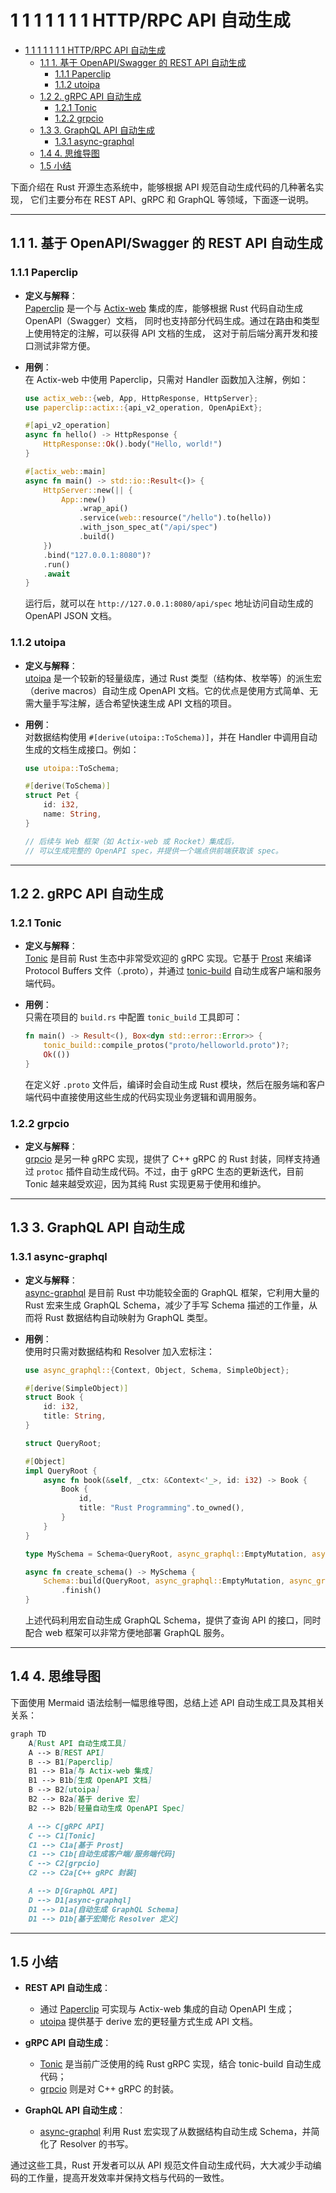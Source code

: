 # 1 1 1 1 1 1 1 HTTP/RPC API 自动生成

<!-- TOC START -->
- [1 1 1 1 1 1 1 HTTP/RPC API 自动生成](#1-1-1-1-1-1-1-httprpc-api-自动生成)
  - [1.1 1. 基于 OpenAPI/Swagger 的 REST API 自动生成](#1-基于-openapiswagger-的-rest-api-自动生成)
    - [1.1.1 Paperclip](#paperclip)
    - [1.1.2 utoipa](#utoipa)
  - [1.2 2. gRPC API 自动生成](#2-grpc-api-自动生成)
    - [1.2.1 Tonic](#tonic)
    - [1.2.2 grpcio](#grpcio)
  - [1.3 3. GraphQL API 自动生成](#3-graphql-api-自动生成)
    - [1.3.1 async-graphql](#async-graphql)
  - [1.4 4. 思维导图](#4-思维导图)
  - [1.5 小结](#小结)
<!-- TOC END -->














下面介绍在 Rust 开源生态系统中，能够根据 API 规范自动生成代码的几种著名实现，
它们主要分布在 REST API、gRPC 和 GraphQL 等领域，下面逐一说明。

---

## 1.1 1. 基于 OpenAPI/Swagger 的 REST API 自动生成

### 1.1.1 Paperclip

- **定义与解释**：  
  [Paperclip](https://github.com/wafflespeanut/paperclip) 是一个与
  [Actix-web](https://actix.rs/) 集成的库，能够根据 Rust 代码自动生成 OpenAPI（Swagger）文档，
  同时也支持部分代码生成。通过在路由和类型上使用特定的注解，可以获得 API 文档的生成，
  这对于前后端分离开发和接口测试非常方便。

- **用例**：  
  在 Actix-web 中使用 Paperclip，只需对 Handler 函数加入注解，例如：
  
  ```rust:src/paperclip_example.rs
  use actix_web::{web, App, HttpResponse, HttpServer};
  use paperclip::actix::{api_v2_operation, OpenApiExt};

  #[api_v2_operation]
  async fn hello() -> HttpResponse {
      HttpResponse::Ok().body("Hello, world!")
  }

  #[actix_web::main]
  async fn main() -> std::io::Result<()> {
      HttpServer::new(|| {
          App::new()
              .wrap_api()
              .service(web::resource("/hello").to(hello))
              .with_json_spec_at("/api/spec")
              .build()
      })
      .bind("127.0.0.1:8080")?
      .run()
      .await
  }
  ```  
  
  运行后，就可以在 `http://127.0.0.1:8080/api/spec` 地址访问自动生成的 OpenAPI JSON 文档。

### 1.1.2 utoipa

- **定义与解释**：  
  [utoipa](https://github.com/johnthagen/utoipa) 是一个较新的轻量级库，通过 Rust 类型（结构体、枚举等）的派生宏（derive macros）自动生成 OpenAPI 文档。它的优点是使用方式简单、无需大量手写注解，适合希望快速生成 API 文档的项目。

- **用例**：  
  对数据结构使用 `#[derive(utoipa::ToSchema)]`，并在 Handler 中调用自动生成的文档生成接口。例如：

  ```rust:src/utoipa_example.rs
  use utoipa::ToSchema;

  #[derive(ToSchema)]
  struct Pet {
      id: i32,
      name: String,
  }

  // 后续与 Web 框架（如 Actix-web 或 Rocket）集成后，
  // 可以生成完整的 OpenAPI spec，并提供一个端点供前端获取该 spec。
  ```

---

## 1.2 2. gRPC API 自动生成

### 1.2.1 Tonic

- **定义与解释**：  
  [Tonic](https://github.com/hyperium/tonic) 是目前 Rust 生态中非常受欢迎的 gRPC 实现。它基于 [Prost](https://github.com/danburkert/prost) 来编译 Protocol Buffers 文件（.proto），并通过 [tonic-build](https://docs.rs/tonic-build) 自动生成客户端和服务端代码。

- **用例**：  
  只需在项目的 `build.rs` 中配置 `tonic_build` 工具即可：

  ```rust:src/build.rs
  fn main() -> Result<(), Box<dyn std::error::Error>> {
      tonic_build::compile_protos("proto/helloworld.proto")?;
      Ok(())
  }
  ```  

  在定义好 `.proto` 文件后，编译时会自动生成 Rust 模块，然后在服务端和客户端代码中直接使用这些生成的代码实现业务逻辑和调用服务。

### 1.2.2 grpcio

- **定义与解释**：  
  [grpcio](https://github.com/pingcap/grpc-rs) 是另一种 gRPC 实现，提供了 C++ gRPC 的 Rust 封装，同样支持通过 `protoc` 插件自动生成代码。不过，由于 gRPC 生态的更新迭代，目前 Tonic 越来越受欢迎，因为其纯 Rust 实现更易于使用和维护。

---

## 1.3 3. GraphQL API 自动生成

### 1.3.1 async-graphql

- **定义与解释**：  
  [async-graphql](https://github.com/async-graphql/async-graphql) 是目前 Rust 中功能较全面的 GraphQL 框架，它利用大量的 Rust 宏来生成 GraphQL Schema，减少了手写 Schema 描述的工作量，从而将 Rust 数据结构自动映射为 GraphQL 类型。

- **用例**：  
  使用时只需对数据结构和 Resolver 加入宏标注：

  ```rust:src/async_graphql_example.rs
  use async_graphql::{Context, Object, Schema, SimpleObject};

  #[derive(SimpleObject)]
  struct Book {
      id: i32,
      title: String,
  }

  struct QueryRoot;

  #[Object]
  impl QueryRoot {
      async fn book(&self, _ctx: &Context<'_>, id: i32) -> Book {
          Book {
              id,
              title: "Rust Programming".to_owned(),
          }
      }
  }

  type MySchema = Schema<QueryRoot, async_graphql::EmptyMutation, async_graphql::EmptySubscription>;

  async fn create_schema() -> MySchema {
      Schema::build(QueryRoot, async_graphql::EmptyMutation, async_graphql::EmptySubscription)
          .finish()
  }
  ```

  上述代码利用宏自动生成 GraphQL Schema，提供了查询 API 的接口，同时配合 web 框架可以非常方便地部署 GraphQL 服务。

---

## 1.4 4. 思维导图

下面使用 Mermaid 语法绘制一幅思维导图，总结上述 API 自动生成工具及其相关关系：

```mermaid:diagram/rust_api_codegen.mmd
graph TD
    A[Rust API 自动生成工具]
    A --> B[REST API]
    B --> B1[Paperclip]
    B1 --> B1a[与 Actix-web 集成]
    B1 --> B1b[生成 OpenAPI 文档]
    B --> B2[utoipa]
    B2 --> B2a[基于 derive 宏]
    B2 --> B2b[轻量自动生成 OpenAPI Spec]

    A --> C[gRPC API]
    C --> C1[Tonic]
    C1 --> C1a[基于 Prost]
    C1 --> C1b[自动生成客户端/服务端代码]
    C --> C2[grpcio]
    C2 --> C2a[C++ gRPC 封装]

    A --> D[GraphQL API]
    D --> D1[async-graphql]
    D1 --> D1a[自动生成 GraphQL Schema]
    D1 --> D1b[基于宏简化 Resolver 定义]
```

---

## 1.5 小结

- **REST API 自动生成**：  
  - 通过 [Paperclip](https://github.com/wafflespeanut/paperclip) 可实现与 Actix-web 集成的自动 OpenAPI 生成；  
  - [utoipa](https://github.com/johnthagen/utoipa) 提供基于 derive 宏的更轻量方式生成 API 文档。

- **gRPC API 自动生成**：  
  - [Tonic](https://github.com/hyperium/tonic) 是当前广泛使用的纯 Rust gRPC 实现，结合 tonic-build 自动生成代码；  
  - [grpcio](https://github.com/pingcap/grpc-rs) 则是对 C++ gRPC 的封装。

- **GraphQL API 自动生成**：  
  - [async-graphql](https://github.com/async-graphql/async-graphql) 利用 Rust 宏实现了从数据结构自动生成 Schema，并简化了 Resolver 的书写。

通过这些工具，Rust 开发者可以从 API 规范文件自动生成代码，大大减少手动编码的工作量，提高开发效率并保持文档与代码的一致性。
